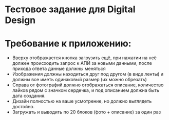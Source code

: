 # Тестовое задание для Digital Design

# Требование к приложению:
- Вверху отображается кнопка загрузить ещё, при нажатии на неё должен происходить запрос к АПИ за новыми данными, после прихода ответа данные должны меняться
- Изображения должны находиться друг под другом (в виде ленты) и должны все иметь одинаковый размер (их можно обрезать)
- Справа от фотографий должно отображаться описание, количество лайков рядом с значком сердечка, и под описанием должна быть дата создания.
- Дизайн полностью на ваше усмотрение, но должно выглядеть достойно.
- Загружать и выводить по 20 блоков (фото + описание) за один раз


